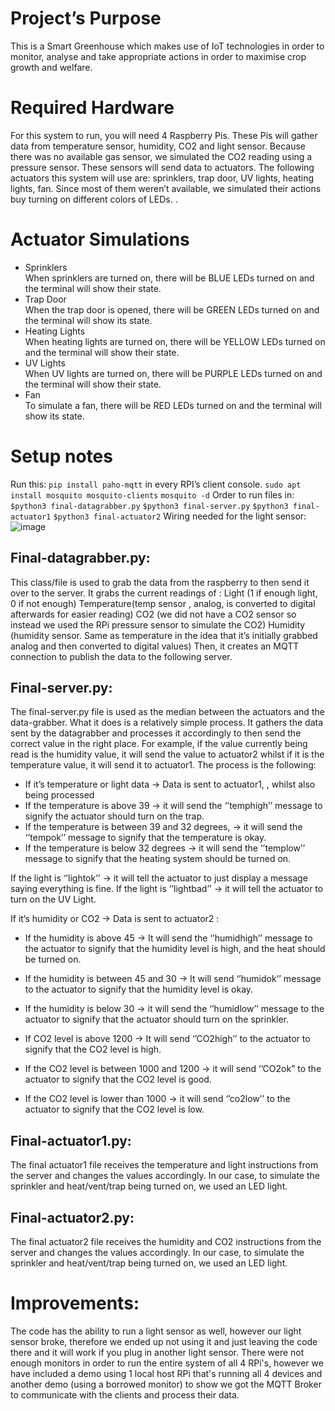 # Project’s Purpose
This is a Smart Greenhouse which makes use of IoT technologies in order to monitor, analyse and take appropriate actions in order to maximise crop growth and welfare.
# Required Hardware
For this system to run, you will need 4 Raspberry Pis. These Pis will gather data from temperature sensor, humidity, CO2 and light sensor. Because there was no available gas sensor, we simulated the CO2 reading using a pressure sensor. 
These sensors will send data to actuators. The following actuators this system will use are: sprinklers, trap door, UV lights, heating lights, fan. Since most of them weren’t available, we simulated their actions buy turning on different colors of LEDs. .
# Actuator Simulations
- Sprinklers  
When sprinklers are turned on, there will be BLUE LEDs turned on and the terminal will show their state. 
- Trap Door  
When the trap door is opened, there will be GREEN LEDs turned on and the terminal will show its state.
- Heating Lights  
When heating lights are turned on, there will be YELLOW LEDs turned on and the terminal will show their state.
- UV Lights  
When UV lights are turned on, there will be PURPLE LEDs turned on and the terminal will show their state.
- Fan  
To simulate a fan, there will be RED LEDs turned on and the terminal will show its state.



# Setup notes
 Run this: `pip install paho-mqtt`  in every RPI’s client console.
`sudo apt install mosquito mosquito-clients`
`mosquito -d`
Order to run files in:
`$python3 final-datagrabber.py`
`$python3 final-server.py`
`$python3 final-actuator1`
`$python3 final-actuator2`
Wiring needed for the light sensor:
![image](https://user-images.githubusercontent.com/74258818/163583157-ff57180e-3a25-465e-ae06-34696c35d8b3.png)


## Final-datagrabber.py:
This class/file is used to grab the data from the raspberry to then send it over to the server. It grabs the current readings of :
Light (1 if enough light, 0 if not enough)
Temperature(temp sensor , analog, is converted to digital afterwards for easier reading)
CO2 (we did not have a CO2 sensor so instead we used the RPi pressure sensor to simulate the CO2)
Humidity (humidity sensor. Same as temperature in the idea that it’s initially grabbed analog and then converted to digital values)
Then, it creates an MQTT connection to publish the data to the following server.

## Final-server.py:
The final-server.py file is used as the median between the actuators and the data-grabber. What it does is a relatively simple process. It gathers the data sent by the datagrabber and processes it accordingly to then send the correct value in the right place. For example, if the value currently being read is the humidity value, it will send the value to actuator2 whilst if it is the temperature value, it will send it to actuator1. 
The process is the following:
- If it’s temperature or light data -> Data is sent to actuator1, , whilst also being processed
- If the temperature is above 39 -> it will send the ‘’temphigh’’ message to signify the actuator should turn on the trap.
- If the temperature is between 39 and 32 degrees, ->  it will send the ‘’tempok’’ message to signify that the temperature is okay.
- If the temperature is below 32 degrees -> it will send the ‘’templow’’ message to signify that the heating system should be turned on.

If the light is ‘’lightok’’ -> it will tell the actuator to just display a message saying everything is fine.
If the light is ‘’lightbad’’ -> it will tell the actuator to turn on the UV Light.


If it’s humidity or CO2 -> Data is sent to actuator2 :
- If the humidity is above 45 -> It will send the ‘’humidhigh’’ message to the actuator to signify that the humidity level is high, and the heat should be turned on.
- If the humidity is between 45 and 30 -> It will send ‘’humidok’’ message to the actuator to signify that the humidity level is okay.
- If the humidity is below 30 -> it will send the ‘’humidlow’’ message to the actuator to signify that the actuator should turn on the sprinkler.

- If CO2 level is above 1200 -> It will send ‘’CO2high’’ to the actuator to signify that the CO2 level is high.
- If the CO2 level is between 1000 and 1200 -> it will send ‘’CO2ok” to the actuator to signify that the CO2 level is good.
- If the CO2 level is lower than 1000 -> it will send ‘’co2low’’ to the actuator to signify that the CO2 level is low. 

 ## Final-actuator1.py:
The final actuator1 file receives the temperature and light instructions from the server and changes the values accordingly.   In our case, to simulate the sprinkler and heat/vent/trap being turned on, we used an LED light.


 ## Final-actuator2.py:
The final actuator2 file receives the humidity and CO2 instructions from the server and changes the values accordingly.   In our case, to simulate the sprinkler and heat/vent/trap being turned on, we used an LED light.

# Improvements:
The code has the ability to run a light sensor as well, however our light sensor broke, therefore we ended up not using it and just leaving the code there and it will work if you plug in another light sensor.
There were not enough monitors in order to run the entire system of all 4 RPi's, however we have included a demo using 1 local host RPi that's running all 4 devices and another demo (using a borrowed monitor) to show we got the MQTT Broker to communicate with the clients and process their data.


